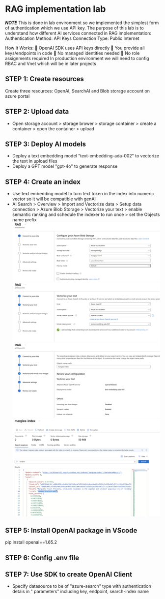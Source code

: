 # RAG implementation lab
***NOTE***
This is done in lab environment so we implemented the simplest form of authentication which we use API key. The purpose of this lab is to understand how different AI services connected in RAG implementation:
Authentication Method: API Keys
Connection Type: Public Internet

How It Works:
  🔑 OpenAI SDK uses API keys directly
  🔑 You provide all keys/endpoints in code
  🔑 No managed identities needed
  🔑 No role assignments required
In production environment we will need to config RBAC and Vnet which will be in later projects

## STEP 1: Create resources
Create three resources: OpenAI, SearchAI and Blob storage account on azure portal
## STEP 2: Upload data
- Open storage account > storage brower > storage container > create a container > open the container > upload 
## STEP 3: Deploy AI models
- Deploy a text embedding model "text-embedding-ada-002" to vectorize the text in upload files 
- Deploy a GPT model "gpt-4o" to generate response
## STEP 4: Create an index
- Use text embedding model to turn text token in the index into numeric vector so it will be compatible with genAI 
- AI Search > Overview > Import and Vectorize data > Setup data connection > Azure Blob Storage > Vectorize your text > enable semantic ranking and schedule the indexer to run once > set the Objects name prefix
![alt text](aisearchvectorize.png)
![alt text](selectvectorizemodel.png)
![alt text](summary.png)
![alt text](result.png)
## STEP 5: Install OpenAI package in VScode
 pip install openai==1.65.2
## STEP 6: Config .env file
## STEP 7: Use SDK to create OpenAI Client
- Specify datasource to be of "azure-search" type  with authentication detais in " parameters"  including key, endpoint, search-index name